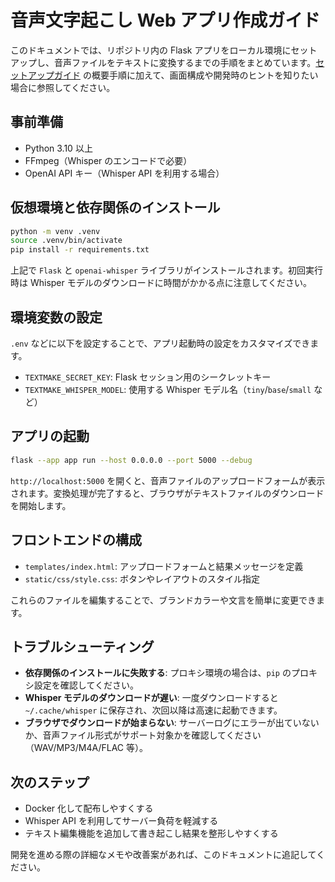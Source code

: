 # 音声文字起こし Web アプリ作成ガイド

このドキュメントでは、リポジトリ内の Flask アプリをローカル環境にセットアップし、音声ファイルをテキストに変換するまでの手順をまとめています。[セットアップガイド](setup.md) の概要手順に加えて、画面構成や開発時のヒントを知りたい場合に参照してください。

## 事前準備

- Python 3.10 以上
- FFmpeg（Whisper のエンコードで必要）
- OpenAI API キー（Whisper API を利用する場合）

## 仮想環境と依存関係のインストール

```bash
python -m venv .venv
source .venv/bin/activate
pip install -r requirements.txt
```

上記で `Flask` と `openai-whisper` ライブラリがインストールされます。初回実行時は Whisper モデルのダウンロードに時間がかかる点に注意してください。

## 環境変数の設定

`.env` などに以下を設定することで、アプリ起動時の設定をカスタマイズできます。

- `TEXTMAKE_SECRET_KEY`: Flask セッション用のシークレットキー
- `TEXTMAKE_WHISPER_MODEL`: 使用する Whisper モデル名（`tiny`/`base`/`small` など）

## アプリの起動

```bash
flask --app app run --host 0.0.0.0 --port 5000 --debug
```

`http://localhost:5000` を開くと、音声ファイルのアップロードフォームが表示されます。変換処理が完了すると、ブラウザがテキストファイルのダウンロードを開始します。

## フロントエンドの構成

- `templates/index.html`: アップロードフォームと結果メッセージを定義
- `static/css/style.css`: ボタンやレイアウトのスタイル指定

これらのファイルを編集することで、ブランドカラーや文言を簡単に変更できます。

## トラブルシューティング

- **依存関係のインストールに失敗する**: プロキシ環境の場合は、`pip` のプロキシ設定を確認してください。
- **Whisper モデルのダウンロードが遅い**: 一度ダウンロードすると `~/.cache/whisper` に保存され、次回以降は高速に起動できます。
- **ブラウザでダウンロードが始まらない**: サーバーログにエラーが出ていないか、音声ファイル形式がサポート対象かを確認してください（WAV/MP3/M4A/FLAC 等）。

## 次のステップ

- Docker 化して配布しやすくする
- Whisper API を利用してサーバー負荷を軽減する
- テキスト編集機能を追加して書き起こし結果を整形しやすくする

開発を進める際の詳細なメモや改善案があれば、このドキュメントに追記してください。
